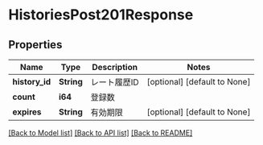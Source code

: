 # HistoriesPost201Response

## Properties
Name | Type | Description | Notes
------------ | ------------- | ------------- | -------------
**history_id** | **String** | レート履歴ID | [optional] [default to None]
**count** | **i64** | 登録数 | 
**expires** | **String** | 有効期限 | [optional] [default to None]

[[Back to Model list]](../README.md#documentation-for-models) [[Back to API list]](../README.md#documentation-for-api-endpoints) [[Back to README]](../README.md)


